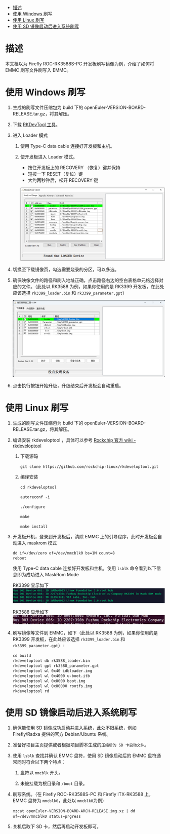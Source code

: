 <!-- @import "[TOC]" {cmd="toc" depthFrom=1 depthTo=6 orderedList=false} -->

<!-- code_chunk_output -->

- [描述](#描述)
- [使用 Windows 刷写](#使用-windows-刷写)
- [使用 Linux 刷写](#使用-linux-刷写)
- [使用 SD 镜像启动后进入系统刷写](#使用-SD-镜像启动后进入系统刷写)

<!-- /code_chunk_output -->

# 描述

本文档以为 Firefly ROC-RK3588S-PC 开发板刷写镜像为例，介绍了如何将 EMMC 刷写文件刷写入 EMMC。

# 使用 Windows 刷写

1.  生成的刷写文件压缩包为 build 下的 openEuler-VERSION-BOARD-RELEASE.tar.gz，将其解压。

2.  下载 [RKDevTool 工具](http://www.t-firefly.com/doc/download/page/id/3.html#other_374)。

3.  进入 Loader 模式

    1.  使用 Type-C data cable 连接好开发板和主机。

    2.  使开发板进入 Loader 模式。
        - 按住开发板上的 RECOVERY （恢复）键并保持
        - 短按一下 RESET（复位）键
        - 大约两秒钟后，松开 RECOVERY 键

        ![loader](images/loader.png)

4.  切换至下载镜像页，勾选需要烧录的分区，可以多选。

5.  确保映像文件的路径和刷入地址正确，点击路径右边的空白表格单元格选择对应的文件。（此处以 RK3588 为例，如果你使用的是 RK3399 开发板，在此处应该选择 `rk3399_loader.bin` 和 `rk3399_parameter.gpt`）

    ![emmcaddress](images/emmcaddress.png)

6.  点击执行按钮开始升级，升级结束后开发板会自动重启。

# 使用 Linux 刷写

1.  生成的刷写文件压缩包为 build 下的 openEuler-VERSION-BOARD-RELEASE.tar.gz，将其解压。

2.  编译安装 rkdeveloptool ，具体可以参考 [Rockchip 官方 wiki - rkdeveloptool](http://opensource.rock-chips.com/wiki_Rkdeveloptool)
    
    1.  下载源码

        `git clone https://github.com/rockchip-linux/rkdeveloptool.git`

    2.  编译安装

        `cd rkdeveloptool`

        `autoreconf -i`

        `./configure`

        `make`

        `make install`


3.  开发板开机，登录到开发板后，清除 EMMC 上的引导程序，此时开发板会自动进入 maskrom 模式

    ```
    dd if=/dev/zero of=/dev/mmcblk0 bs=1M count=8
    reboot
    ```

    使用 Type-C data cable 连接好开发板和主机，使用 `lsblk` 命令看到以下信息即为成功进入 MaskRom Mode

    RK3399 显示如下
    ![rk3399-maskrommode](images/rk3399-maskrommode.png)

    RK3588 显示如下
    ![rk3588-maskrommode](images/rk3588-maskrommode.png)

4.  刷写镜像等文件到 EMMC，如下（此处以 RK3588 为例，如果你使用的是 RK3399 开发板，在此处应该选择 `rk3399_loader.bin` 和 `rk3399_parameter.gpt`）:

    ```
    cd build
    rkdeveloptool db rk3588_loader.bin
    rkdeveloptool gpt rk3588_parameter.gpt
    rkdeveloptool wl 0x40 idbloader.img
    rkdeveloptool wl 0x4000 u-boot.itb
    rkdeveloptool wl 0x8000 boot.img
    rkdeveloptool wl 0x80000 rootfs.img
    rkdeveloptool rd
    ```

# 使用 SD 镜像启动后进入系统刷写

1.  确保能使用 SD 镜像成功启动并进入系统，此处不限系统，例如 Firefly/Radxa 提供的官方 Debian/Ubuntu 系统。

2.  准备好项目主页提供或者根据项目脚本生成的`压缩后的 SD 卡启动文件`。

3.  使用 `lsblk` 查找并确认 EMMC 盘符，使用 SD 镜像启动后的 EMMC 盘符通常同时符合以下两个特点：

    1.  盘符以 `mmcblk` 开头。

    2.  未被挂载为根目录和 `/boot` 目录。

4.  刷写系统。（在 Firefly ROC-RK3588S-PC 和 Firefly ITX-RK3588 上，EMMC 盘符为 `mmcblk0`，此处以 `mmcblk0`为例）

    `xzcat openEuler-VERSION-BOARD-ARCH-RELEASE.img.xz | dd of=/dev/mmcblk0 status=prgress`

5.  关机后取下 SD 卡，然后再启动开发板即可。